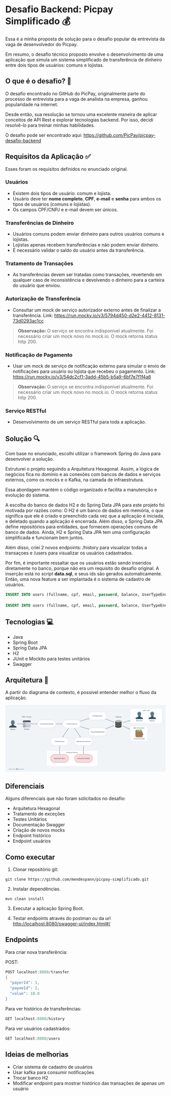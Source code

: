 # Desafio Backend: Picpay Simplificado 💰

Essa é a minha proposta de solução para o desafio popular da entrevista da vaga de desenvolvedor do Picpay.

Em resumo, o desafio técnico proposto envolve o desenvolvimento de uma aplicação que simula um sistema simplificado de transferência de dinheiro entre dois tipos de usuários: comuns e lojistas.

## O que é o desafio? 🤔

O desafio encontrado no GitHub do PicPay, originalmente parte do processo de entrevista para a vaga de analista na empresa, ganhou popularidade na internet.

Desde então, sua resolução se tornou uma excelente maneira de aplicar conceitos de API Rest e explorar tecnologias backend. Por isso, decidi resolvê-lo para treinar minhas habilidades.

O desafio pode ser encontrado aqui: <https://github.com/PicPay/picpay-desafio-backend>

## Requisitos da Aplicação ✅

Esses foram os requisitos definidos no enunciado original.

### Usuários

* Existem dois tipos de usuário: comum e lojista.
* Usuário deve ter **nome completo**, **CPF**, **e-mail** e **senha** para ambos os tipos de usuários (comuns e lojistas).
* Os campos CPF/CNPJ e e-mail devem ser únicos.

### Transferências de Dinheiro

* Usuários comuns podem enviar dinheiro para outros usuários comuns e lojistas.
* Lojistas apenas recebem transferências e não podem enviar dinheiro.
* É necessário validar o saldo do usuário antes da transferência.

### Tratamento de Transações

* As transferências devem ser tratadas como transações, revertendo em qualquer caso de inconsistência e devolvendo o dinheiro para a carteira do usuário que enviou.

### Autorização de Transferência

* Consultar um mock de serviço autorizador externo antes de finalizar a transferência.
Link: <https://run.mocky.io/v3/5794d450-d2e2-4412-8131-73d0293ac1cc>

> **Observação:** O serviço se encontra indisponível atualmente. Foi necessário criar um mock novo no mock.io. O mock retorna status http 200.

### Notificação de Pagamento

* Usar um mock de serviço de notificação externo para simular o envio de notificações para usuário ou lojista que recebeu o pagamento.
Link: <https://run.mocky.io/v3/54dc2cf1-3add-45b5-b5a9-6bf7e7f1f4a6>

> **Observação:** O serviço se encontra indisponível atualmente. Foi necessário criar um mock novo no mock.io. O mock retorna status http 200.

### Serviço RESTful

* Desenvolvimento de um serviço RESTful para toda a aplicação.

## Solução 🔍

Com base no enunciado, escolhi utilizar o framework Spring do Java para desenvolver a solução.

Estruturei o projeto seguindo a Arquitetura Hexagonal. Assim, a lógica de negócios fica no domínio e as conexões com bancos de dados e serviços externos, como os mocks e o Kafka, na camada de infraestrutura.

Essa abordagem mantém o código organizado e facilita a manutenção e evolução do sistema.

A escolha do banco de dados H2 e do Spring Data JPA para este projeto foi motivada por razões como: O H2 é um banco de dados em memória, o que significa que ele é criado e preenchido cada vez que a aplicação é iniciada, e deletado quando a aplicação é encerrada. Além disso, o Spring Data JPA define repositórios para entidades, que fornecem operações comuns de banco de dados.
Ainda, H2 e Spring Data JPA tem uma configuração simplificada e funcionam bem juntos.

Além disso, criei 2 novos endpoints: /history para visualizar todas a transaçoes e /users para visualizar os usuários cadastrados.

Por fim, é importante ressaltar que os usuários estão sendo inseridos diretamente no banco, porque não era um requisito do desafio original. A inserção está no script **data.sql**, e seus ids são gerados automaticamente. Então, uma nova feature a ser implantada é o sistema de cadastro de usuários.

```SQL
INSERT INTO users (fullname, cpf, email, password, balance, UserTypeEnum) VALUES ('Pamela', '123.456.789-00', 'pamela@hotmail.com', '123', 100.0, 'REGULAR');

INSERT INTO users (fullname, cpf, email, password, balance, UserTypeEnum) VALUES ('Crystal', '123.456.783-00', 'crystal@hotmail.com', '123', 200.0, 'MERCHANT');
```

## Tecnologias 💻

* Java
* Spring Boot
* Spring Data JPA
* H2
* JUnit e Mockito para testes unitários
* Swagger

## Arquitetura 📁

A partir do diagrama de contexto, é possível entender melhor o fluxo da aplicação.

![Diagrama de Contexto](img/image.png)

## Diferenciais

Alguns diferenciais que não foram solicitados no desafio:

* Arquitetura Hexagonal
* Tratamento de exceções
* Testes Unitários
* Documentação Swagger
* Criação de novos mocks
* Endpoint histórico
* Endpoint usuários

## Como executar

1. Clonar repositório git:

```text
git clone https://github.com/mendespann/picpay-simplificado.git
```

2. Instalar dependências.

```text
mvn clean install
```

3. Executar a aplicação Spring Boot.

4. Testar endpoints através do postman ou da url
<http://localhost:8080/swagger-ui/index.html#/>

## Endpoints

Para criar nova transferência:

POST:

```java
POST localhost:8080/transfer
{
  "payerId": 1,
  "payeeId": 2,
  "value": 10.0
}
```

Para ver histórico de transferências:


```java
GET localhost:8080/history
```

Para ver usuários cadastrados:


```java
GET localhost:8080/users
```

## Ideias de melhorias

* Criar sistema de cadastro de usuários
* Usar kafka para consumir notificações
* Trocar banco H2
* Modificar endpoint para mostrar histórico das transações de apenas um usuário
